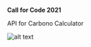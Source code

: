 **Call for Code 2021**

API for Carbono Calculator


![alt text](https://raw.githubusercontent.com/AngAven/api-cfc-2021/main/public/images/ESQUEMA.png)





